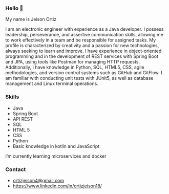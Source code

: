 ### Hello 👋

My name is Jeison Ortiz

I am an electronic engineer with experience as a Java developer. I possess leadership, perseverance, and assertive communication skills, allowing me to work effectively in a team and be responsible for assigned tasks. My profile is characterized by creativity and a passion for new technologies, always seeking to learn and improve.
I have experience in object-oriented programming and in the development of REST services with Spring Boot and JPA, using tools like Postman for managing HTTP requests. Additionally, I have knowledge in Python, SQL, HTML5, CSS, agile methodologies, and version control systems such as GitHub and GitFlow. I am familiar with conducting unit tests with JUnit5, as well as database management and Linux terminal operations.

### Skills
* Java
* Spring Boot
* API REST
* SQL
* HTML 5
* CSS
* Python
* Basic knowledge in kotlin and JavaScript

I’m currently learning microservices and docker

### Contact
* ortizjeison4@gmail.com
* https://www.linkedin.com/in/ortizjeison18/


<!--
**Jeison-ortiz/Jeison-ortiz** is a ✨ _special_ ✨ repository because its `README.md` (this file) appears on your GitHub profile.

Here are some ideas to get you started:

- 🔭 I’m currently working on ...
- 🌱 I’m currently learning ...
- 👯 I’m looking to collaborate on ...
- 🤔 I’m looking for help with ...
- 💬 Ask me about ...
- 📫 How to reach me: ...
- 😄 Pronouns: ...
- ⚡ Fun fact: ...
-->
